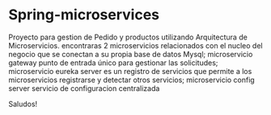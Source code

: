 # Spring-microservices

Proyecto para gestion de Pedido y productos utilizando Arquitectura de Microservicios.
encontraras 2 microservicios relacionados con el nucleo del negocio que se conectan a su propia base de datos Mysql; 
microservicio gateway punto de entrada único para gestionar las solicitudes; 
microservicio eureka server  es un registro de servicios que permite a los microservicios registrarse y detectar otros servicios;
microservicio config server  servicio de configuracion centralizada

Saludos!
